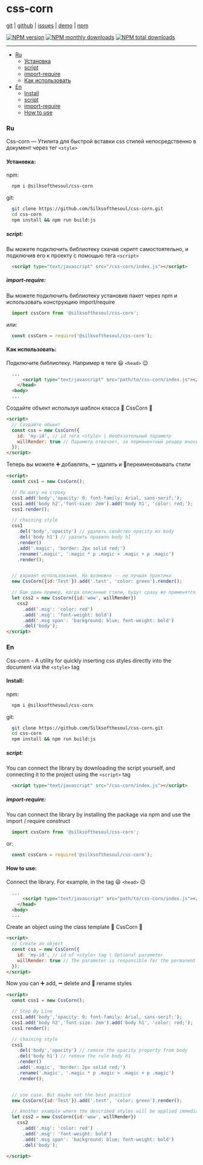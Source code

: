 # css-corn

[git][git] \|
[github][github] \|
[issues][issues] \|
[demo][demo] \|
[npm][npm]

[![NPM version](https://img.shields.io/npm/v/@silksofthesoul/css-corn.svg?style=flat)](https://www.npmjs.com/package/@silksofthesoul/css-corn) [![NPM monthly downloads](https://img.shields.io/npm/dm/@silksofthesoul/css-corn.svg?style=flat)](https://npmjs.org/package/@silksofthesoul/css-corn) [![NPM total downloads](https://img.shields.io/npm/dt/@silksofthesoul/css-corn.svg?style=flat)](https://npmjs.org/package/@silksofthesoul/css-corn)
* * *

-   [Ru](#ru)
    -   [Установка](#установка)
      -   [script](#script)
      -   [import-require](#import-require)
    -   [Как использовать](#как-использовать)
-   [En](#en)
    -   [Install](#install)
      -   [script](#script)
      -   [import-require](#import-require)
    -   [How to use](#How-to-use)

### Ru

Css-corn — Утилита для быстрой вставки css стилей непосредственно в документ через тег `<style>`

#### Установка:

npm:

```bash
  npm i @silksofthesoul/css-corn
```

git:

```bash
  git clone https://github.com/Silksofthesoul/css-corn.git
  cd css-corn
  npm install && npm run build:js
```

##### script:

Вы можете подключить библиотеку скачав скрипт самостоятельно, и подключив его к проекту с помощью тега `<script>`

```html
  <script type="text/javascript" src="/css-corn/index.js"></script>
```

##### import-require:

Вы можете подключить библиотеку установив пакет через npm и использовать конструкцию import/require
```js
  import cssCorn from '@silksofthesoul/css-corn';
```
или:
```js
  const cssCorn = require('@silksofthesoul/css-corn');
```

#### Как использовать:

Подключите библиотеку. Например в теге 😃 `<head>` 😉

```html
  ...
      <script type="text/javascript" src="path/to/css-corn/index.js"></script>
    </head>
  <body>
  ...
```

Создайте объект используя шаблон класса 🦄 CssCorn 🌽

```html
<script>
  // Создайте объект
  const css = new CssCorn({
    id: 'my-id', // id тега <style> | Необязательный параметр
    willRender: true // Параметр отвечает, за перманентный рендер вносимых стилей | Не обязательный параметр, по умолчанию – false
  });
</script>
```

Теперь вы можете ➕ добавлять, ➖ удалять и 📝переименовывать стили

```html
<script>
  const css1 = new CssCorn();

  // По шагу на строку
  css1.add('body','opacity: 0; font-family: Arial, sans-serif;');
  css1.add('body h2','font-size: 2em').add('body h1', 'color: red;');
  css1.render();

  // chaining style
  css1
    .del('body','opacity') // удалить свойство opacity из body
    .del('body h1') // удалить правило body h1
    .render()
    .add('.magic', 'border: 2px solid red;')
    .rename('.magic', '.magic * p .magic > .magic + p .magic')
    .render();


  // вариант использования. Но возможно -- не лучшая практика
  new CssCorn({id:'Test'}).add('.test', 'color: green').render();

  // Еще один пример, когда описанные стили, будут сразу же применятся
  let css2 = new CssCorn({id:'wow', willRender})
    css2
      .add('.msg': 'color: red')
      .add('.msg': 'font-weight: bold')
      .add('.msg span': 'background: blue; font-weight: bold')
      .del('body');
</script>
```

### En

Css-corn - A utility for quickly inserting css styles directly into the document via the `<style>` tag

#### Install:

npm:

```bash
  npm i @silksofthesoul/css-corn
```

git:

```bash
  git clone https://github.com/Silksofthesoul/css-corn.git
  cd css-corn
  npm install && npm run build:js
```

##### script:

You can connect the library by downloading the script yourself, and connecting it to the project using the `<script>` tag

```html
  <script type="text/javascript" src="/css-corn/index.js"></script>
```

##### import-require:

You can connect the library by installing the package via npm and use the import / require construct
```js
  import cssCorn from '@silksofthesoul/css-corn';
```
or:
```js
  const cssCorn = require('@silksofthesoul/css-corn');
```

#### How to use:

Connect the library. For example, in the tag 😃 `<head>` 😉

```html
  ...
      <script type="text/javascript" src="path/to/css-corn/index.js"></script>
    </head>
  <body>
  ...
```

Create an object using the class template 🦄 CssCorn 🌽

```html
<script>
  // Create an object
  const css = new CssCorn({
    id: 'my-id', // id of <style> tag | Optional parameter
    willRender: true // The parameter is responsible for the permanent rendering of insertion styles | Optional parameter, false by default
  });
</script>
```

Now you can ➕ add, ➖ delete and 📝 rename styles

```html
<script>
  const css1 = new CssCorn();

  // Step By Line
  css1.add('body','opacity: 0; font-family: Arial, sans-serif;');
  css1.add('body h2','font-size: 2em').add('body h1', 'color: red;');
  css1.render();

  // chaining style
  css1
    .del('body','opacity') // remove the opacity property from body
    .del('body h1') // remove the rule body h1
    .render()
    .add('.magic', 'border: 2px solid red;')
    .rename('.magic', '.magic * p .magic > .magic + p .magic')
    .render();


  // use case. But maybe not the best practice
  new CssCorn({id:'Test'}).add('.test', 'color: green').render();

  // Another example where the described styles will be applied immediately
  let css2 = new CssCorn({id:'wow', willRender})
    css2
      .add('.msg': 'color: red')
      .add('.msg': 'font-weight: bold')
      .add('.msg span': 'background: blue; font-weight: bold')
      .del('body');

</script>
```

[git]: https://github.com/Silksofthesoul/css-corn.git

[github]: https://github.com/Silksofthesoul/css-corn

[issues]: https://github.com/Silksofthesoul/css-corn/issues

[npm]: https://www.npmjs.com/package/@silksofthesoul/css-corn

[demo]: https://github.com/Silksofthesoul/css-corn/blob/master/demo.html
